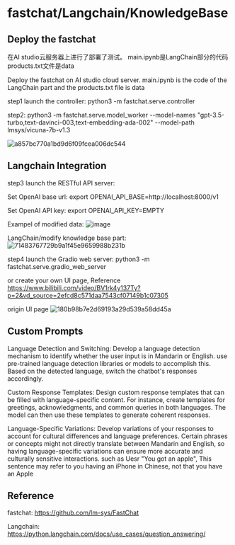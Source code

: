 # fastchat/Langchain/KnowledgeBase

## Deploy the fastchat
在AI studio云服务器上进行了部署了测试。 main.ipynb是LangChain部分的代码  products.txt文件是data

Deploy the fastchat on AI studio cloud server. main.ipynb is the code of the LangChain part and the products.txt file is data

step1  launch the controller: python3 -m fastchat.serve.controller

step2: python3 -m fastchat.serve.model_worker --model-names "gpt-3.5-turbo,text-davinci-003,text-embedding-ada-002" --model-path lmsys/vicuna-7b-v1.3 


![a857bc770a1bd9d6f09fcea006dc544](https://github.com/AliaXueting/fastchat/assets/96671351/b15ab77a-655b-4b0f-a004-53273e7f416c)

## Langchain Integration
step3 launch the RESTful API server: 

Set OpenAI base url: export OPENAI_API_BASE=http://localhost:8000/v1

Set OpenAI API key: export OPENAI_API_KEY=EMPTY

Exampel of modified data:
![image](https://github.com/AliaXueting/fastchat-Vicuna-Langchain-Modif_KnowledgeBase/assets/96671351/cc1b8659-a8f1-4ea0-934d-3f99a0e5b525)

LangChain/modify knowledge base part:
![71483767729b9a1f45e9659988b231b](https://github.com/AliaXueting/fastchat/assets/96671351/e4781242-cd3a-41a8-8e60-00f69e202c21)

step4 launch the Gradio web server: python3 -m fastchat.serve.gradio_web_server

or create your own UI page, Reference https://www.bilibili.com/video/BV1rk4y137Ty?p=2&vd_source=2efcd8c571daa7543cf07149b1c07305

origin UI page 
![180b98b7e2d69193a29d539a58dd45a](https://github.com/AliaXueting/fastchat-Vicuna-Langchain-Modif_KnowledgeBase/assets/96671351/46f6fe8f-c86d-4640-8c1d-432c48d32a09)

## Custom Prompts
Language Detection and Switching: Develop a language detection mechanism to identify whether the user input is in Mandarin or English. 
use pre-trained language detection libraries or models to accomplish this. Based on the detected language, switch the chatbot's responses accordingly.

Custom Response Templates: Design custom response templates that can be filled with language-specific content. For instance, create templates for greetings, acknowledgments, and common queries in both languages. The model can then use these templates to generate coherent responses.

Language-Specific Variations: Develop variations of your responses to account for cultural differences and language preferences. Certain phrases or concepts might not directly translate between Mandarin and English, so having language-specific variations can ensure more accurate and culturally sensitive interactions. such as Uesr "You got an apple", This sentence may refer to you having an iPhone in Chinese, not that you have an Apple

## Reference
fastchat:
https://github.com/lm-sys/FastChat

Langchain:
https://python.langchain.com/docs/use_cases/question_answering/ 
